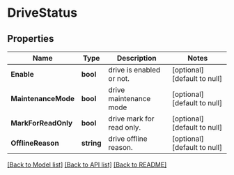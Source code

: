 # DriveStatus

## Properties
Name | Type | Description | Notes
------------ | ------------- | ------------- | -------------
**Enable** | **bool** | drive is enabled or not. | [optional] [default to null]
**MaintenanceMode** | **bool** | drive maintenance mode | [optional] [default to null]
**MarkForReadOnly** | **bool** | drive mark for read only. | [optional] [default to null]
**OfflineReason** | **string** | drive offline reason. | [optional] [default to null]

[[Back to Model list]](../README.md#documentation-for-models) [[Back to API list]](../README.md#documentation-for-api-endpoints) [[Back to README]](../README.md)

